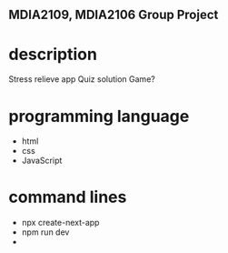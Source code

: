 ## MDIA2109, MDIA2106 Group Project

# description
Stress relieve app
Quiz
solution 
Game? 

# programming language 
- html
- css
- JavaScript

# command lines
- npx create-next-app
- npm run dev
-